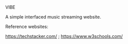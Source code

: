 VIBE

A simple interfaced music streaming website. 

Reference websites: 

https://techstacker.com/ ;
https://www.w3schools.com/
